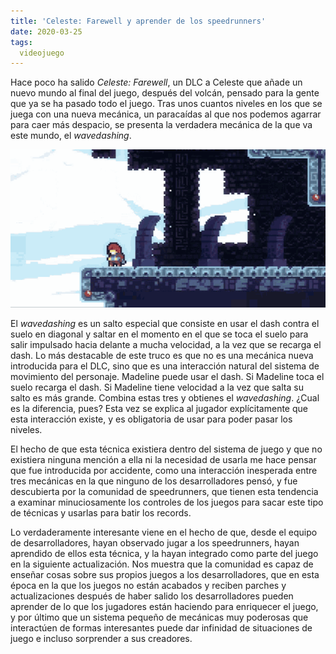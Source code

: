 ```yaml
---
title: 'Celeste: Farewell y aprender de los speedrunners'
date: 2020-03-25
tags:
  videojuego
---
```

Hace poco ha salido *Celeste: Farewell*, un DLC a Celeste que añade un nuevo mundo al final del juego, después del volcán, pensado para la gente que ya se ha pasado todo el juego. Tras unos cuantos niveles en los que se juega con una nueva mecánica, un paracaídas al que nos podemos agarrar para caer más despacio, se presenta la verdadera mecánica de la que va este mundo, el *wavedashing*.

![Wavedashing](/images/celeste-wavedash.gif)

El *wavedashing* es un salto especial que consiste en usar el dash contra el suelo en diagonal y saltar en el momento en el que se toca el suelo para salir impulsado hacia delante a mucha velocidad, a la vez que se recarga el dash. Lo más destacable de este truco es que no es una mecánica nueva introducida para el DLC, sino que es una interacción natural del sistema de movimiento del personaje. Madeline puede usar el dash. Si Madeline toca el suelo recarga el dash. Si Madeline tiene velocidad a la vez que salta su salto es más grande. Combina estas tres y obtienes el *wavedashing*. ¿Cual es la diferencia, pues? Esta vez se explica al jugador explícitamente que esta interacción existe, y es obligatoria de usar para poder pasar los niveles.

El hecho de que esta técnica existiera dentro del sistema de juego y que no existiera ninguna mención a ella ni la necesidad de usarla me hace pensar que fue introducida por accidente, como una interacción inesperada entre tres mecánicas en la que ninguno de los desarrolladores pensó, y fue descubierta por la comunidad de speedrunners, que tienen esta tendencia a examinar minuciosamente los controles de los juegos para sacar este tipo de técnicas y usarlas para batir los records.

Lo verdaderamente interesante viene en el hecho de que, desde el equipo de desarrolladores, hayan observado jugar a los speedrunners, hayan aprendido de ellos esta técnica, y la hayan integrado como parte del juego en la siguiente actualización. Nos muestra que la comunidad es capaz de enseñar cosas sobre sus propios juegos a los desarrolladores, que en esta época en la que los juegos no están acabados y reciben parches y actualizaciones después de haber salido los desarrolladores pueden aprender de lo que los jugadores están haciendo para enriquecer el juego, y por último que un sistema pequeño de mecánicas muy poderosas que interactúen de formas interesantes puede dar infinidad de situaciones de juego e incluso sorprender a sus creadores.